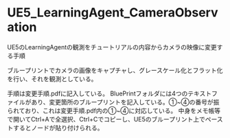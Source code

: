 # UE5_LearningAgent_CameraObservation
UE5のLearningAgentの観測をチュートリアルの内容からカメラの映像に変更する手順

ブループリントでカメラの画像をキャプチャし、グレースケール化とフラット化を行い、それを観測としている。

手順は変更手順.pdfに記入している。
BluePrintフォルダには4つのテキストファイルがあり、変更箇所のブループリントを記入している。①~④の番号が振られており、これは変更手順.pdf内の①~④に対応している。
中身をメモ帳等で開いてCtrl+Aで全選択、Ctrl+Cでコピーし、UE5のブループリント上でペーストするとノードが貼り付けられる。
